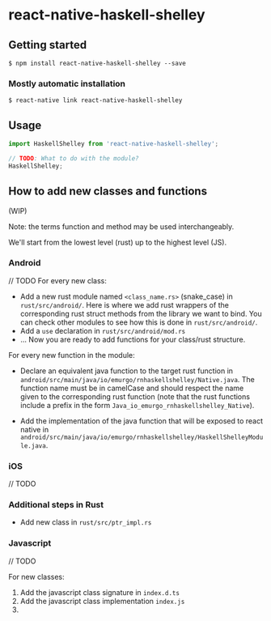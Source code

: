 # react-native-haskell-shelley

## Getting started

`$ npm install react-native-haskell-shelley --save`

### Mostly automatic installation

`$ react-native link react-native-haskell-shelley`

## Usage
```javascript
import HaskellShelley from 'react-native-haskell-shelley';

// TODO: What to do with the module?
HaskellShelley;
```

## How to add new classes and functions

(WIP)

Note: the terms function and method may be used interchangeably.

We'll start from the lowest level (rust) up to the highest level (JS).

### Android
// TODO
For every new class:

- Add a new rust module named `<class_name.rs>` (snake_case) in `rust/src/android/`. Here is where we add rust wrappers of the corresponding rust struct methods from the library we want to bind. You can check other modules to see how this is done in `rust/src/android/`.
- Add a `use` declaration in `rust/src/android/mod.rs`
- ...
Now you are ready to add functions for your class/rust structure.

For every new function in the module:
- Declare an equivalent java function to the target rust function in `android/src/main/java/io/emurgo/rnhaskellshelley/Native.java`. The function name must be in camelCase and should respect the name given to the corresponding rust function (note that the rust functions include a prefix in the form `Java_io_emurgo_rnhaskellshelley_Native`).

- Add the implementation of the java function that will be exposed to react native in `android/src/main/java/io/emurgo/rnhaskellshelley/HaskellShelleyModule.java`.

### iOS
// TODO

### Additional steps in Rust

- Add new class in `rust/src/ptr_impl.rs`

### Javascript
// TODO

For new classes:

1. Add the javascript class signature in `index.d.ts`
2. Add the javascript class implementation `index.js`
3.
